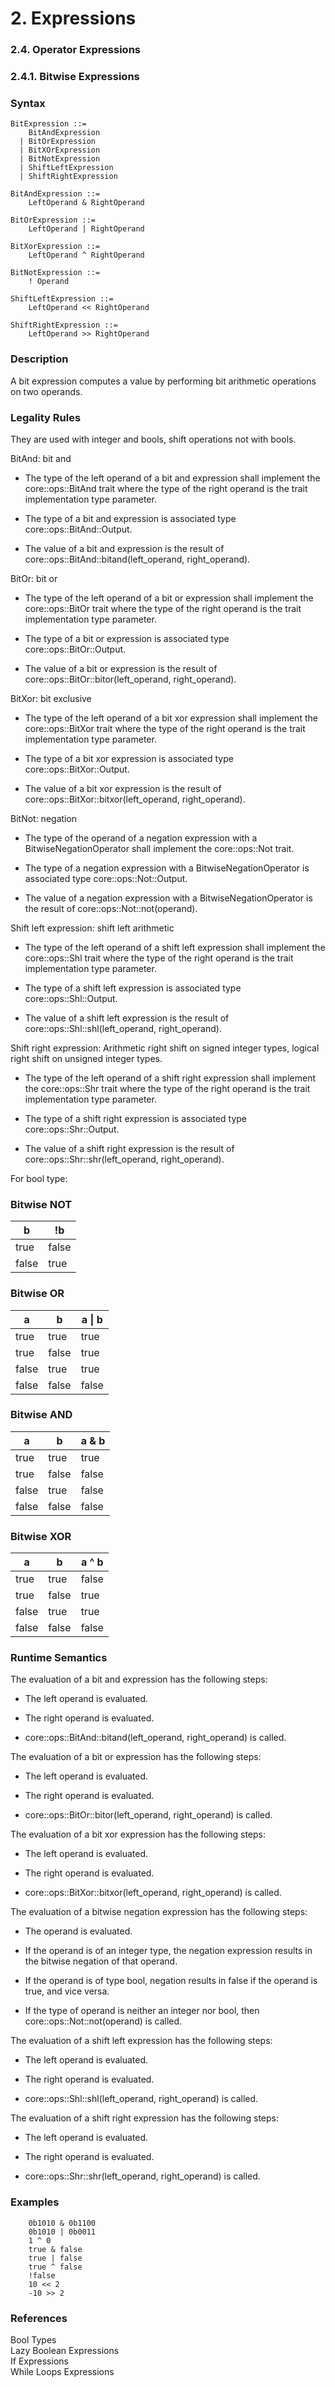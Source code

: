 # 2. Expressions
### 2.4. Operator Expressions
### 2.4.1. Bitwise Expressions <a name="2.4.1."></a>

### Syntax
   <a name="bitwise-expression-syntax"></a>

    BitExpression ::=
        BitAndExpression
      | BitOrExpression
      | BitXOrExpression
      | BitNotExpression
      | ShiftLeftExpression
      | ShiftRightExpression

    BitAndExpression ::=
        LeftOperand & RightOperand

    BitOrExpression ::=
        LeftOperand | RightOperand

    BitXorExpression ::=
        LeftOperand ^ RightOperand

    BitNotExpression ::=
        ! Operand

    ShiftLeftExpression ::=
        LeftOperand << RightOperand

    ShiftRightExpression ::=
        LeftOperand >> RightOperand

### Description
A bit expression computes a value by performing bit arithmetic operations on two operands.

### Legality Rules

They are used with integer and bools, shift operations not with bools.

BitAnd: bit and
- The type of the left operand of a bit and expression shall implement the core::ops::BitAnd trait where the type of the right operand is the trait implementation type parameter.

- The type of a bit and expression is associated type core::ops::BitAnd::Output.

- The value of a bit and expression is the result of core::ops::BitAnd::bitand(left_operand, right_operand).




BitOr: bit or
- The type of the left operand of a bit or expression shall implement the core::ops::BitOr trait where the type of the right operand is the trait implementation type parameter.

- The type of a bit or expression is associated type core::ops::BitOr::Output.

- The value of a bit or expression is the result of core::ops::BitOr::bitor(left_operand, right_operand).



BitXor: bit exclusive

- The type of the left operand of a bit xor expression shall implement the core::ops::BitXor trait where the type of the right operand is the trait implementation type parameter.

- The type of a bit xor expression is associated type core::ops::BitXor::Output.

- The value of a bit xor expression is the result of core::ops::BitXor::bitxor(left_operand, right_operand).



BitNot: negation

- The type of the operand of a negation expression with a BitwiseNegationOperator shall implement the core::ops::Not trait.

- The type of a negation expression with a BitwiseNegationOperator is associated type core::ops::Not::Output.

- The value of a negation expression with a BitwiseNegationOperator is the result of core::ops::Not::not(operand).



Shift left expression: shift left arithmetic

- The type of the left operand of a shift left expression shall implement the core::ops::Shl trait where the type of the right operand is the trait implementation type parameter.

- The type of a shift left expression is associated type core::ops::Shl::Output.

- The value of a shift left expression is the result of core::ops::Shl::shl(left_operand, right_operand).



Shift right expression: Arithmetic right shift on signed integer types, logical right shift on unsigned integer types.

- The type of the left operand of a shift right expression shall implement the core::ops::Shr trait where the type of the right operand is the trait implementation type parameter.

- The type of a shift right expression is associated type core::ops::Shr::Output.

- The value of a shift right expression is the result of core::ops::Shr::shr(left_operand, right_operand).


For bool type:

### Bitwise NOT 

| b     | !b    |
|-------|-------|
| true  | false |
| false | true  |


### Bitwise OR 

| a     | b     | a \| b |
|-------|-------|--------|
| true  | true  | true   |
| true  | false | true   |
| false | true  | true   |
| false | false | false  |


### Bitwise AND 

| a     | b     | a & b  |
|-------|-------|--------|
| true  | true  | true   |
| true  | false | false  |
| false | true  | false  |
| false | false | false  |

### Bitwise XOR

| a     | b     | a ^ b  |
|-------|-------|--------|
| true  | true  | false  |
| true  | false | true   |
| false | true  | true   |
| false | false | false  |

### Runtime Semantics

The evaluation of a bit and expression has the following steps:

- The left operand is evaluated.

- The right operand is evaluated.

- core::ops::BitAnd::bitand(left_operand, right_operand) is called.



The evaluation of a bit or expression has the following steps:

- The left operand is evaluated.

- The right operand is evaluated.

- core::ops::BitOr::bitor(left_operand, right_operand) is called.



The evaluation of a bit xor expression has the following steps:

- The left operand is evaluated.

- The right operand is evaluated.

- core::ops::BitXor::bitxor(left_operand, right_operand) is called.



The evaluation of a bitwise negation expression has the following steps:

- The operand is evaluated.

- If the operand is of an integer type, the negation expression results in the bitwise negation of that operand.

- If the operand is of type bool, negation results in false if the operand is true, and vice versa.

- If the type of operand is neither an integer nor bool, then core::ops::Not::not(operand) is called.



The evaluation of a shift left expression has the following steps:

- The left operand is evaluated.

- The right operand is evaluated.

- core::ops::Shl::shl(left_operand, right_operand) is called.



The evaluation of a shift right expression has the following steps:

- The left operand is evaluated.

- The right operand is evaluated.

- core::ops::Shr::shr(left_operand, right_operand) is called.


### Examples
```
    0b1010 & 0b1100
    0b1010 | 0b0011
    1 ^ 0
    true & false
    true | false
    true ^ false
    !false
    10 << 2
    -10 >> 2
```
### References
Bool Types \
Lazy Boolean Expressions \
If Expressions \
While Loops Expressions 